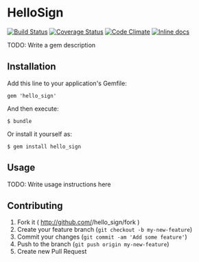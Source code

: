 # HelloSign
[![Build Status](https://travis-ci.org/voanhduy1512/hello_sign.png?branch=master)](https://travis-ci.org/voanhduy1512/hello_sign)
[![Coverage Status](https://coveralls.io/repos/voanhduy1512/hello_sign/badge.png?branch=master)](https://coveralls.io/r/voanhduy1512/hello_sign?branch=master)
[![Code Climate](https://codeclimate.com/github/voanhduy1512/hello_sign.png)](https://codeclimate.com/github/voanhduy1512/hello_sign)
[![Inline docs](http://inch-pages.github.io/github/voanhduy1512/hello_sign.png)](http://inch-pages.github.io/github/voanhduy1512/hello_sign)


TODO: Write a gem description

## Installation

Add this line to your application's Gemfile:

    gem 'hello_sign'

And then execute:

    $ bundle

Or install it yourself as:

    $ gem install hello_sign

## Usage

TODO: Write usage instructions here

## Contributing

1. Fork it ( http://github.com/<my-github-username>/hello_sign/fork )
2. Create your feature branch (`git checkout -b my-new-feature`)
3. Commit your changes (`git commit -am 'Add some feature'`)
4. Push to the branch (`git push origin my-new-feature`)
5. Create new Pull Request
